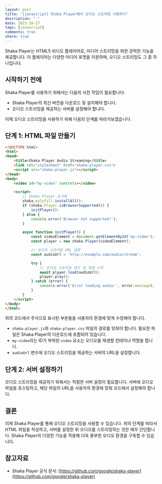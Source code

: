 ```yaml
---
layout: post
title: "[javascript] Shaka Player에서 오디오 스트리밍 사용하기"
description: " "
date: 2023-10-27
tags: [javascript]
comments: true
share: true
---
```


Shaka Player는 HTML5 비디오 플레이어로, 미디어 스트리밍을 위한 강력한 기능을 제공합니다. 이 플레이어는 다양한 미디어 포맷을 지원하며, 오디오 스트리밍도 그 중 하나입니다.

## 시작하기 전에

Shaka Player를 사용하기 위해서는 다음의 사전 작업이 필요합니다:
- Shaka Player의 최신 버전을 다운로드 및 설치해야 합니다.
- 오디오 스트리밍을 제공하는 서버를 설정해야 합니다.

이제 오디오 스트리밍을 사용하기 위해 다음의 단계를 따라가보겠습니다.

## 단계 1: HTML 파일 만들기

```html
<!DOCTYPE html>
<html>
<head>
    <title>Shaka Player Audio Streaming</title>
    <link rel="stylesheet" href="shaka-player.css">
    <script src="shaka-player.js"></script>
</head>
<body>
    <video id="my-video" controls></video>

    <script>
        // Shaka Player 초기화
        shaka.polyfill.installAll();
        if (shaka.Player.isBrowserSupported()) {
            initPlayer();
        } else {
            console.error('Browser not supported!');
        }

        async function initPlayer() {
            const videoElement = document.getElementById('my-video');
            const player = new shaka.Player(videoElement);

            // 오디오 스트리밍 URL 설정
            const audioUrl = 'http://example.com/audio/stream';

            try {
                // 오디오 스트리밍 로드 및 재생 시작
                await player.load(audioUrl);
                player.play();
            } catch (error) {
                console.error('Error loading audio:', error.message);
            }
        }
    </script>
</body>
</html>
```

위의 코드에서 주석으로 표시된 부분들을 사용자의 환경에 맞게 수정해야 합니다.

- `shaka-player.js`와 `shaka-player.css` 파일의 경로를 맞춰야 합니다. 필요한 파일은 Shaka Player의 다운로드에 포함되어 있습니다.
- `my-video`라는 ID가 부여된 `video` 요소는 오디오를 재생할 컨테이너 역할을 합니다.
- `audioUrl` 변수에 오디오 스트리밍을 제공하는 서버의 URL을 설정합니다.

## 단계 2: 서버 설정하기

오디오 스트리밍을 제공하기 위해서는 적절한 서버 설정이 필요합니다. 서버에 오디오 파일을 호스팅하고, 해당 파일의 URL을 사용자의 환경에 맞춰 코드에서 설정해야 합니다.

## 결론

이제 Shaka Player를 통해 오디오 스트리밍을 사용할 수 있습니다. 위의 단계를 따라서 HTML 파일을 작성하고, 서버를 설정한 뒤 오디오를 스트리밍하는 것은 매우 간단합니다. Shaka Player의 다양한 기능을 적용해 더욱 풍부한 오디오 환경을 구축할 수 있습니다.

## 참고자료
- Shaka Player 공식 문서: [https://github.com/google/shaka-player](https://github.com/google/shaka-player)